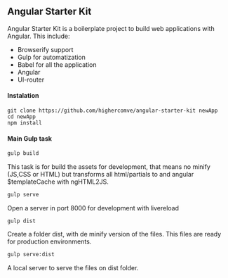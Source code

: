 ## Angular Starter Kit

Angular Starter Kit is a boilerplate project to build web applications with
Angular. This include:

- Browserify support
- Gulp for automatization
- Babel for all the application
- Angular
- UI-router

#### Instalation

```
git clone https://github.com/highercomve/angular-starter-kit newApp
cd newApp
npm install
```

#### Main Gulp task

```bash
gulp build
```

This task is for build the assets for development, that means no minify (JS,CSS or HTML)
but transforms all html/partials to and angular $templateCache with ngHTML2JS.

```bash
gulp serve
```

Open a server in port 8000 for development with livereload

```dist
gulp dist
```

Create a folder dist, with de minify version of the files. This files are ready
for production environments.

```bash
gulp serve:dist
```

A local server to serve the files on dist folder.
